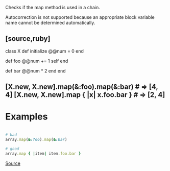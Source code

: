 
Checks if the map method is used in a chain.

Autocorrection is not supported because an appropriate block variable name cannot be determined automatically.

[source,ruby]
----
class X
  def initialize
    @@num = 0
  end

  def foo
    @@num += 1
    self
  end

  def bar
    @@num * 2
  end
end

[X.new, X.new].map(&:foo).map(&:bar) # => [4, 4]
[X.new, X.new].map { |x| x.foo.bar } # => [2, 4]
----

# Examples

```ruby

# bad
array.map(&:foo).map(&:bar)

# good
array.map { |item| item.foo.bar }
```

[Source](http://www.rubydoc.info/gems/rubocop/RuboCop/Cop/Performance/MapMethodChain)